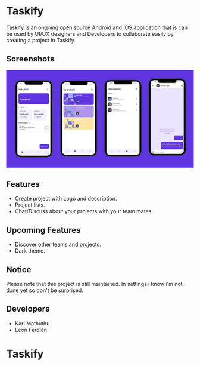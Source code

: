 # Taskify

Taskify is an ongoing open source Android and IOS application that is can be used by UI/UX designers and Developers to collaborate easily by creating a project in Taskify.

## Screenshots

<img src = "screenshots/taskify_main.jpg"/>

## Features
- Create project with Logo and description.
- Project lists.
 - Chat/Discuss about your projects with your team mates.

## Upcoming Features
 - Discover other teams and projects.
 - Dark theme.

## Notice

 Please note that this project is still maintained.
 In settings i know i'm not done yet so don't be surprised.

## Developers
  - Karl Mathuthu.
  - Leon Ferdian
# Taskify
